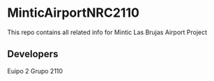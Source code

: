 # MinticAirportNRC2110

This repo contains all related info for Mintic Las Brujas Airport Project


## Developers
Euipo 2 Grupo 2110
